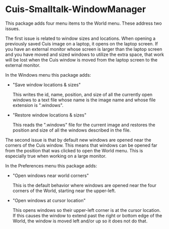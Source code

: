 # Cuis-Smalltalk-WindowManager

This package adds four menu items to the World menu.
These address two issues.

The first issue is related to window sizes and locations.
When opening a previously saved Cuis image on a laptop,
it opens on the laptop screen.
If you have an external monitor whose screen is larger than the laptop screen
and you have moved and sized windows to utilize the extra space,
that work will be lost when the Cuis window is moved from the laptop screen
to the external monitor.

In the Windows menu this package adds:

- "Save window locations & sizes"

  This writes the id, name, position, and size of
  all the currently open windows to a text file whose
  name is the image name and whose file extension is ".windows".

- "Restore window locations & sizes"

  This reads the ".windows" file for the current image
  and restores the position and size of all the windows
  described in the file.

The second issue is that by default new windows are opened
near the corners of the Cuis window.
This means that windows can be opened far from the
position that was clicked to open the World menu.
This is especially true when working on a large monitor.

In the Preferences menu this package adds:

- "Open windows near world corners"

  This is the default behavior where windows are opened
  near the four corners of the World, starting near the upper-left.

- "Open windows at cursor location"

  This opens windows so their upper-left corner is at the cursor location.
  If this causes the window to
  extend past the right or bottom edge of the World,
  the window is moved left and/or up so it does not do that.
